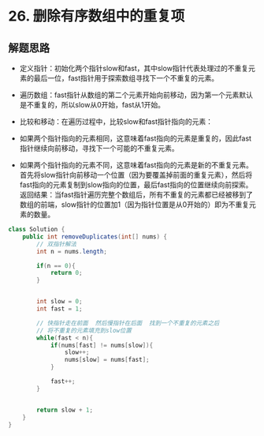 # 26. 删除有序数组中的重复项


## 解题思路

* 定义指针：初始化两个指针slow和fast，其中slow指针代表处理过的不重复元素的最后一位，fast指针用于探索数组寻找下一个不重复的元素。

* 遍历数组：fast指针从数组的第二个元素开始向前移动，因为第一个元素默认是不重复的，所以slow从0开始，fast从1开始。

* 比较和移动：在遍历过程中，比较slow和fast指针指向的元素：

* 如果两个指针指向的元素相同，这意味着fast指向的元素是重复的，因此fast指针继续向前移动，寻找下一个可能的不重复元素。
* 如果两个指针指向的元素不同，这意味着fast指向的元素是新的不重复元素。首先将slow指针向前移动一个位置（因为要覆盖掉前面的重复元素），然后将fast指向的元素复制到slow指向的位置，最后fast指向的位置继续向前探索。
返回结果：当fast指针遍历完整个数组后，所有不重复的元素都已经被移到了数组的前端，slow指针的位置加1（因为指针位置是从0开始的）即为不重复元素的数量。


```java
class Solution {
    public int removeDuplicates(int[] nums) {
        // 双指针解法 
        int n = nums.length;

        if(n == 0){
            return 0;
        }


        int slow = 0;
        int fast = 1;

        // 快指针走在前面  然后慢指针在后面  找到一个不重复的元素之后
        // 将不重复的元素填充到slow位置
        while(fast < n){
            if(nums[fast] != nums[slow]){
                slow++;
                nums[slow] = nums[fast];
            }

            fast++;
        }


        return slow + 1;
    }
}

```

